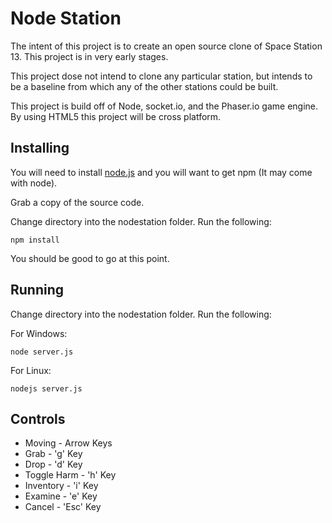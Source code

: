 # Node Station
The intent of this project is to create an open source clone of Space Station 13. This project is in very early stages. 

This project dose not intend to clone any particular station, but intends to be a baseline from which any of the other stations could be built.

This project is build off of Node, socket.io, and the Phaser.io game engine. By using HTML5 this project will be cross platform.

## Installing

You will need to install [node.js](https://nodejs.org/) and you will want to get npm (It may come with node).

Grab a copy of the source code. 

Change directory into the nodestation folder. Run the following:
```shell
npm install
```

You should be good to go at this point.

## Running


Change directory into the nodestation folder. Run the following:

For Windows:
```shell
node server.js
```
For Linux:
```shell
nodejs server.js
```

## Controls
* Moving      - Arrow Keys
* Grab        - 'g'   Key
* Drop        - 'd'   Key
* Toggle Harm - 'h'   Key
* Inventory   - 'i'   Key
* Examine     - 'e'   Key
* Cancel      - 'Esc' Key


